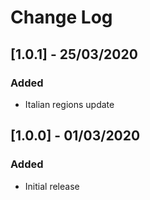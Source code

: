 # Change Log

## [1.0.1] - 25/03/2020
### Added
- Italian regions update

## [1.0.0] - 01/03/2020
### Added
- Initial release
